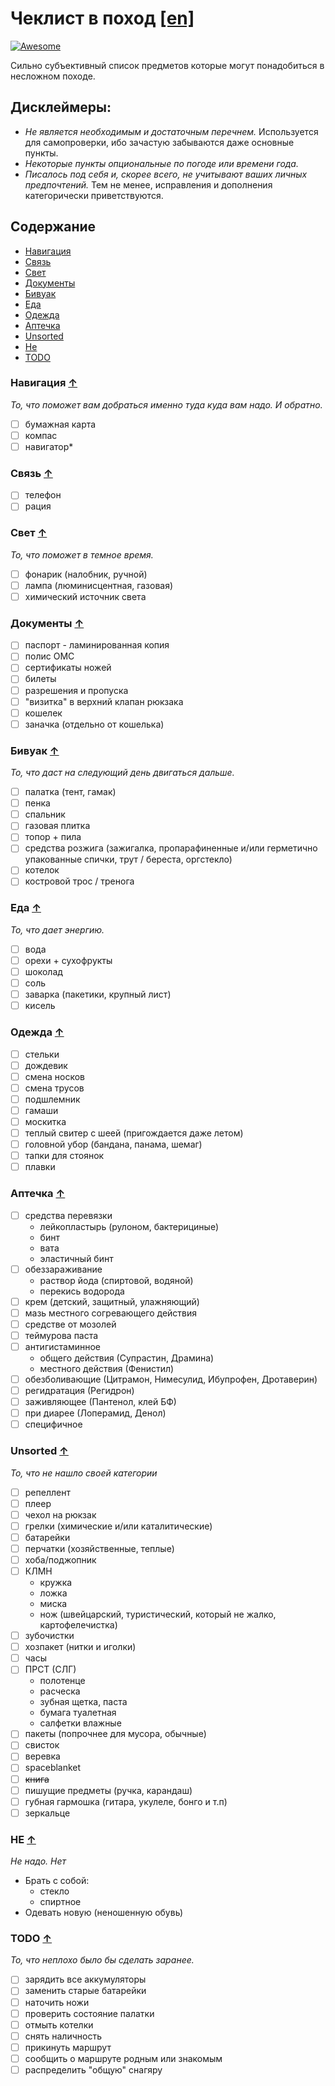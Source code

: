 # Чеклист в поход [[en]](./README.md)

[![Awesome](https://img.shields.io/badge/Awesome-Checklist-blue.svg)](http://checklist.yingjiehu.com/)

Сильно субъективный список предметов которые могут понадобиться в несложном походе.

## Дисклеймеры:

 - *Не является необходимым и достаточным перечнем.* Используется для самопроверки, ибо зачастую забываются даже основные пункты. 
 - *Некоторые пункты опциональные по погоде или времени года.* 
 - *Писалось под себя и, скорее всего, не учитывают ваших личных предпочтений.* Тем не менее, исправления и дополнения категорически приветствуются.

## Содержание 

* [Навигация](#Навигация-)
* [Связь](#Связь-)
* [Свет](#Свет-)
* [Документы](#Документы-)
* [Бивуак](#Бивуак-)
* [Еда](#Еда-)
* [Одежда](#Одежда-)
* [Аптечка](#Аптечка-)
* [Unsorted](#unsorted-)
* [Не](#НЕ-)
* [TODO](#todo-)

### Навигация [↑](#Содержание)

*То, что поможет вам добраться именно туда куда вам надо. И обратно.*

* [ ] бумажная карта
* [ ] компас
* [ ] навигатор*

### Связь [↑](#Содержание)

* [ ] телефон
* [ ] рация

### Свет [↑](#Содержание)

*То, что поможет в темное время.*

* [ ] фонарик (налобник, ручной)
* [ ] лампа (люминисцентная, газовая)
* [ ] химический источник света

### Документы [↑](#Содержание)

* [ ] паспорт - ламинированная копия
* [ ] полис ОМС
* [ ] сертификаты ножей
* [ ] билеты
* [ ] разрешения и пропуска
* [ ] "визитка" в верхний клапан рюкзака
* [ ] кошелек
* [ ] заначка (отдельно от кошелька)

### Бивуак [↑](#Содержание)

*То, что даст на следующий день двигаться дальше.*

* [ ] палатка (тент, гамак)
* [ ] пенка
* [ ] спальник
* [ ] газовая плитка
* [ ] топор + пила
* [ ] средства розжига (зажигалка, пропарафиненные и/или герметично упакованные спички, трут / береста, оргстекло)
* [ ] котелок
* [ ] костровой трос / тренога

### Еда [↑](#Содержание)

*То, что дает энергию.*

* [ ] вода
* [ ] орехи + сухофрукты
* [ ] шоколад
* [ ] соль
* [ ] заварка (пакетики, крупный лист)
* [ ] кисель

### Одежда [↑](#Содержание)

* [ ] стельки
* [ ] дождевик
* [ ] смена носков
* [ ] смена трусов
* [ ] подшлемник
* [ ] гамаши
* [ ] москитка
* [ ] теплый свитер с шеей (пригождается даже летом)
* [ ] головной убор (бандана, панама, шемаг)
* [ ] тапки для стоянок
* [ ] плавки

### Аптечка [↑](#Содержание)

* [ ] средства перевязки
  * лейкопластырь (рулоном, бактерициные)
  * бинт
  * вата
  * эластичный бинт
* [ ] обеззараживание
  * раствор йода (спиртовой, водяной)
  * перекись водорода
* [ ] крем (детский, защитный, улажняющий)
* [ ] мазь местного согревающего действия
* [ ] средстве от мозолей
* [ ] теймурова паста
* [ ] антигистаминное
  * общего действия (Супрастин, Драмина)
  * местного действия (Фенистил)
* [ ] обезболивающие (Цитрамон, Нимесулид, Ибупрофен, Дротаверин)
* [ ] регидратация (Регидрон)
* [ ] заживляющее (Пантенол, клей БФ)
* [ ] при диарее (Лоперамид, Денол)
* [ ] специфичное

### Unsorted [↑](#Содержание)

*То, что не нашло своей категории*

* [ ] репеллент
* [ ] плеер
* [ ] чехол на рюкзак
* [ ] грелки (химические и/или каталитические)
* [ ] батарейки
* [ ] перчатки (хозяйственные, теплые)
* [ ] хоба/поджопник
* [ ] КЛМН
  * кружка
  * ложка
  * миска
  * нож (швейцарский, туристический, который не жалко, картофелечистка)
* [ ] зубочистки
* [ ] хозпакет (нитки и иголки)
* [ ] часы
* [ ] ПРСТ (СЛГ)
  * полотенце
  * расческа
  * зубная щетка, паста
  * бумага туалетная
  * салфетки влажные
* [ ] пакеты (попрочнее для мусора, обычные)
* [ ] свисток
* [ ] веревка
* [ ] spaceblanket
* [ ] ~~книга~~
* [ ] пишущие предметы (ручка, карандаш)
* [ ] губная гармошка (гитара, укулеле, бонго и т.п)
* [ ] зеркальце

### НЕ  [↑](#Содержание)

*Не надо. Нет*

* Брать с собой: 
  * стекло
  * спиртное
* Одевать новую (неношенную обувь)

### TODO [↑](#Содержание)

*То, что неплохо было бы сделать заранее.*

* [ ] зарядить все аккумуляторы
* [ ] заменить старые батарейки
* [ ] наточить ножи
* [ ] проверить состояние палатки
* [ ] отмыть котелки
* [ ] снять наличность
* [ ] прикинуть маршрут
* [ ] сообщить о маршруте родным или знакомым
* [ ] распределить "общую" снагяру
